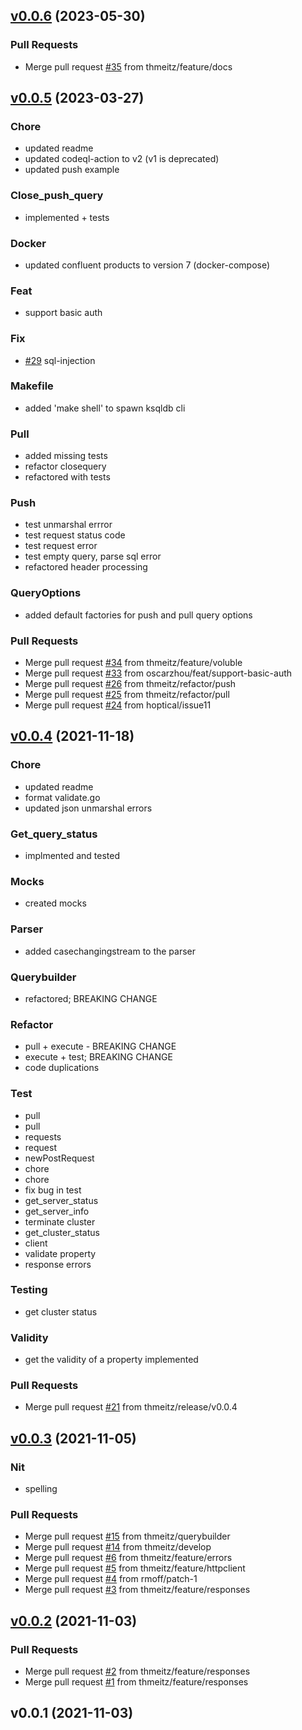 
<a name="v0.0.6"></a>
## [v0.0.6](https://github.com/thmeitz/ksqldb-go/compare/v0.0.5...v0.0.6) (2023-05-30)

### Pull Requests

* Merge pull request [#35](https://github.com/thmeitz/ksqldb-go/issues/35) from thmeitz/feature/docs

<a name="v0.0.5"></a>
## [v0.0.5](https://github.com/thmeitz/ksqldb-go/compare/v0.0.4...v0.0.5) (2023-03-27)

### Chore

* updated readme
* updated codeql-action to v2 (v1 is deprecated)
* updated push example

### Close_push_query

* implemented + tests

### Docker

* updated confluent products to version 7 (docker-compose)

### Feat

* support basic auth

### Fix

* [#29](https://github.com/thmeitz/ksqldb-go/issues/29) sql-injection

### Makefile

* added 'make shell' to spawn ksqldb cli

### Pull

* added missing tests
* refactor closequery
* refactored with tests

### Push

* test unmarshal errror
* test request status code
* test request error
* test empty query, parse sql error
* refactored header processing

### QueryOptions

* added default factories for push and pull query options

### Pull Requests

* Merge pull request [#34](https://github.com/thmeitz/ksqldb-go/issues/34) from thmeitz/feature/voluble
* Merge pull request [#33](https://github.com/thmeitz/ksqldb-go/issues/33) from oscarzhou/feat/support-basic-auth
* Merge pull request [#26](https://github.com/thmeitz/ksqldb-go/issues/26) from thmeitz/refactor/push
* Merge pull request [#25](https://github.com/thmeitz/ksqldb-go/issues/25) from thmeitz/refactor/pull
* Merge pull request [#24](https://github.com/thmeitz/ksqldb-go/issues/24) from hoptical/issue11


<a name="v0.0.4"></a>
## [v0.0.4](https://github.com/thmeitz/ksqldb-go/compare/v0.0.3...v0.0.4) (2021-11-18)

### Chore

* updated readme
* format validate.go
* updated json unmarshal errors

### Get_query_status

* implmented and tested

### Mocks

* created mocks

### Parser

* added casechangingstream to the parser

### Querybuilder

* refactored; BREAKING CHANGE

### Refactor

* pull + execute - BREAKING CHANGE
* execute + test; BREAKING CHANGE
* code duplications

### Test

* pull
* pull
* requests
* request
* newPostRequest
* chore
* chore
* fix bug in test
* get_server_status
* get_server_info
* terminate cluster
* get_cluster_status
* client
* validate property
* response errors

### Testing

* get cluster status

### Validity

* get the validity of a property implemented

### Pull Requests

* Merge pull request [#21](https://github.com/thmeitz/ksqldb-go/issues/21) from thmeitz/release/v0.0.4


<a name="v0.0.3"></a>
## [v0.0.3](https://github.com/thmeitz/ksqldb-go/compare/v0.0.2...v0.0.3) (2021-11-05)

### Nit

* spelling

### Pull Requests

* Merge pull request [#15](https://github.com/thmeitz/ksqldb-go/issues/15) from thmeitz/querybuilder
* Merge pull request [#14](https://github.com/thmeitz/ksqldb-go/issues/14) from thmeitz/develop
* Merge pull request [#6](https://github.com/thmeitz/ksqldb-go/issues/6) from thmeitz/feature/errors
* Merge pull request [#5](https://github.com/thmeitz/ksqldb-go/issues/5) from thmeitz/feature/httpclient
* Merge pull request [#4](https://github.com/thmeitz/ksqldb-go/issues/4) from rmoff/patch-1
* Merge pull request [#3](https://github.com/thmeitz/ksqldb-go/issues/3) from thmeitz/feature/responses


<a name="v0.0.2"></a>
## [v0.0.2](https://github.com/thmeitz/ksqldb-go/compare/v0.0.1...v0.0.2) (2021-11-03)

### Pull Requests

* Merge pull request [#2](https://github.com/thmeitz/ksqldb-go/issues/2) from thmeitz/feature/responses
* Merge pull request [#1](https://github.com/thmeitz/ksqldb-go/issues/1) from thmeitz/feature/responses


<a name="v0.0.1"></a>
## v0.0.1 (2021-11-03)

